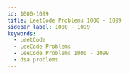 ```yaml
---
id: 1000-1099
title: LeetCode Problems 1000 - 1099
sidebar_label: 1000 - 1099
keywords:
  - LeetCode
  - LeeCode Problems
  - LeeCode Problems 1000 - 1099
  - dsa problems
---
```

